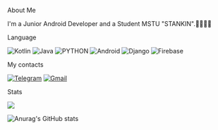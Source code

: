 
About Me

I'm a Junior Android Developer and a Student MSTU "STANKIN".🧑‍💻👨‍🎓

Language

![Kotlin](https://img.shields.io/badge/Kotlin-000?style=for-the-badge&logo=Kotlin&logoColor=cc0099)
![Java](https://img.shields.io/badge/Java-000?style=for-the-badge&logo=Java&logoColor=ff704d)
![PYTHON](https://img.shields.io/badge/Python-000?style=for-the-badge&logo=Python)
![Android](https://img.shields.io/badge/Android-000?style=for-the-badge&logo=Android)
![Django](https://img.shields.io/badge/Django-000?style=for-the-badge&logo=Django)
![Firebase](https://img.shields.io/badge/Firebase-000?style=for-the-badge&logo=Firebase&logoColor=ffff)

My contacts

[![Telegram](https://img.shields.io/badge/Telegram-000?style=for-the-badge&logo=Telegram)](https://t.me/Ace1806)
[![Gmail](https://img.shields.io/badge/Gmail-000?style=for-the-badge&logo=GMAIL)](mailto:yarmish826@gmail.com)

Stats

[<img src="https://www.codewars.com/users/Mix.py/badges/large">](https://www.codewars.com/users/Mix.py)


![Anurag's GitHub stats](https://github-readme-stats.vercel.app/api?username=Mix200208&show_icons=true&theme=tokyonight)<br/>



